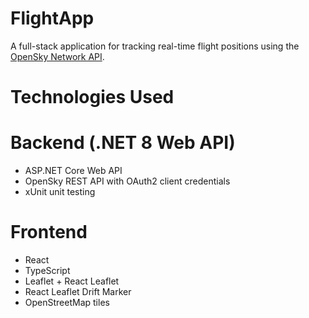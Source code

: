 # FlightApp
A full-stack application for tracking real-time flight positions using the [OpenSky Network API](https://opensky-network.org/).

# Technologies Used
# Backend (.NET 8 Web API)
- ASP.NET Core Web API
- OpenSky REST API with OAuth2 client credentials
- xUnit unit testing

# Frontend
- React
- TypeScript
- Leaflet + React Leaflet
- React Leaflet Drift Marker
- OpenStreetMap tiles
